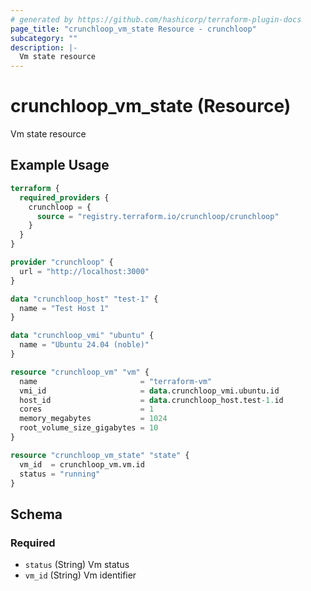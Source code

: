 ```yaml
---
# generated by https://github.com/hashicorp/terraform-plugin-docs
page_title: "crunchloop_vm_state Resource - crunchloop"
subcategory: ""
description: |-
  Vm state resource
---
```


# crunchloop_vm_state (Resource)

Vm state resource

## Example Usage

```terraform
terraform {
  required_providers {
    crunchloop = {
      source = "registry.terraform.io/crunchloop/crunchloop"
    }
  }
}

provider "crunchloop" {
  url = "http://localhost:3000"
}

data "crunchloop_host" "test-1" {
  name = "Test Host 1"
}

data "crunchloop_vmi" "ubuntu" {
  name = "Ubuntu 24.04 (noble)"
}

resource "crunchloop_vm" "vm" {
  name                       = "terraform-vm"
  vmi_id                     = data.crunchloop_vmi.ubuntu.id
  host_id                    = data.crunchloop_host.test-1.id
  cores                      = 1
  memory_megabytes           = 1024
  root_volume_size_gigabytes = 10
}

resource "crunchloop_vm_state" "state" {
  vm_id  = crunchloop_vm.vm.id
  status = "running"
}
```

<!-- schema generated by tfplugindocs -->
## Schema

### Required

- `status` (String) Vm status
- `vm_id` (String) Vm identifier
